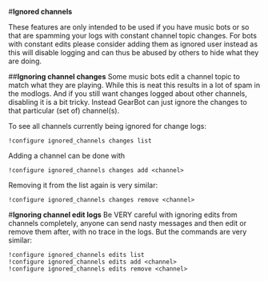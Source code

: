 #**Ignored channels**

These features are only intended to be used if you have music bots or so that are spamming your logs with constant channel topic changes. For bots with constant edits please consider adding them as ignored user instead as this will disable logging and can thus be abused by others to hide what they are doing.

##**Ignoring channel changes**
Some music bots edit a channel topic to match what they are playing. While this is neat this results in a lot of spam in the modlogs. And if you still want changes logged about other channels, disabling it is a bit tricky. Instead GearBot can just ignore the changes to that particular (set of) channel(s).

To see all channels currently being ignored for change logs:
```
!configure ignored_channels changes list
```

Adding a channel can be done with
```
!configure ignored_channels changes add <channel>
```

Removing it from the list again is very similar:
```
!configure ignored_channels changes remove <channel>
```

#**Ignoring channel edit logs**
Be VERY careful with ignoring edits from channels completely, anyone can send nasty messages and then edit or remove them after, with no trace in the logs.
But the commands are very similar:
```
!configure ignored_channels edits list
!configure ignored_channels edits add <channel>
!configure ignored_channels edits remove <channel>
```